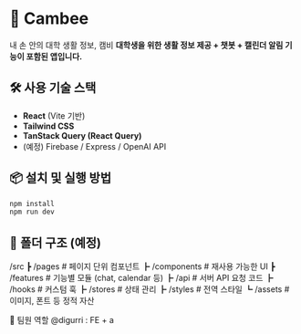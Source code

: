 # 🐝 Cambee
내 손 안의 대학 생활 정보, 캠비
**대학생을 위한 생활 정보 제공 + 챗봇 + 캘린더 알림 기능이 포함된 앱입니다.**

## 🛠️ 사용 기술 스택

- **React** (Vite 기반)
- **Tailwind CSS**
- **TanStack Query (React Query)**
- (예정) Firebase / Express / OpenAI API

## 📦 설치 및 실행 방법

```bash
npm install
npm run dev
```

## 📁 폴더 구조 (예정)

/src
 ┣ /pages            # 페이지 단위 컴포넌트
 ┣ /components       # 재사용 가능한 UI
 ┣ /features         # 기능별 모듈 (chat, calendar 등)
 ┣ /api              # 서버 API 요청 코드
 ┣ /hooks            # 커스텀 훅
 ┣ /stores           # 상태 관리
 ┣ /styles           # 전역 스타일
 ┗ /assets           # 이미지, 폰트 등 정적 자산

👥 팀원 역할
@digurri : FE + a


